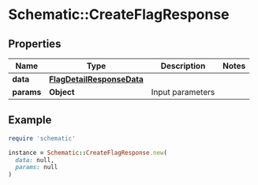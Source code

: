 # Schematic::CreateFlagResponse

## Properties

| Name | Type | Description | Notes |
| ---- | ---- | ----------- | ----- |
| **data** | [**FlagDetailResponseData**](FlagDetailResponseData.md) |  |  |
| **params** | **Object** | Input parameters |  |

## Example

```ruby
require 'schematic'

instance = Schematic::CreateFlagResponse.new(
  data: null,
  params: null
)
```

